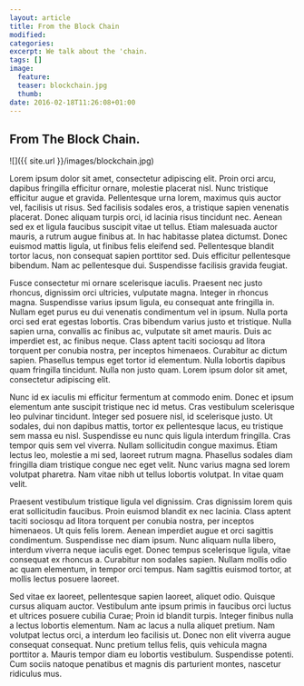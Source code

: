 ```yaml
---
layout: article
title: From the Block Chain
modified:
categories: 
excerpt: We talk about the 'chain.
tags: []
image: 
  feature: 
  teaser: blockchain.jpg
  thumb: 
date: 2016-02-18T11:26:08+01:00
---
```



## From The Block Chain.

![]({{ site.url }}/images/blockchain.jpg)

Lorem ipsum dolor sit amet, consectetur adipiscing elit. Proin orci arcu, dapibus fringilla efficitur ornare, molestie placerat nisl. Nunc tristique efficitur augue et gravida. Pellentesque urna lorem, maximus quis auctor vel, facilisis ut risus. Sed facilisis sodales eros, a tristique sapien venenatis placerat. Donec aliquam turpis orci, id lacinia risus tincidunt nec. Aenean sed ex et ligula faucibus suscipit vitae ut tellus. Etiam malesuada auctor mauris, a rutrum augue finibus at. In hac habitasse platea dictumst. Donec euismod mattis ligula, ut finibus felis eleifend sed. Pellentesque blandit tortor lacus, non consequat sapien porttitor sed. Duis efficitur pellentesque bibendum. Nam ac pellentesque dui. Suspendisse facilisis gravida feugiat.

Fusce consectetur mi ornare scelerisque iaculis. Praesent nec justo rhoncus, dignissim orci ultricies, vulputate magna. Integer in rhoncus magna. Suspendisse varius ipsum ligula, eu consequat ante fringilla in. Nullam eget purus eu dui venenatis condimentum vel in ipsum. Nulla porta orci sed erat egestas lobortis. Cras bibendum varius justo et tristique. Nulla sapien urna, convallis ac finibus ac, vulputate sit amet mauris. Duis ac imperdiet est, ac finibus neque. Class aptent taciti sociosqu ad litora torquent per conubia nostra, per inceptos himenaeos. Curabitur ac dictum sapien. Phasellus tempus eget tortor id elementum. Nulla lobortis dapibus quam fringilla tincidunt. Nulla non justo quam. Lorem ipsum dolor sit amet, consectetur adipiscing elit.

Nunc id ex iaculis mi efficitur fermentum at commodo enim. Donec et ipsum elementum ante suscipit tristique nec id metus. Cras vestibulum scelerisque leo pulvinar tincidunt. Integer sed posuere nisl, id scelerisque justo. Ut sodales, dui non dapibus mattis, tortor ex pellentesque lacus, eu tristique sem massa eu nisl. Suspendisse eu nunc quis ligula interdum fringilla. Cras tempor quis sem vel viverra. Nullam sollicitudin congue maximus. Etiam lectus leo, molestie a mi sed, laoreet rutrum magna. Phasellus sodales diam fringilla diam tristique congue nec eget velit. Nunc varius magna sed lorem volutpat pharetra. Nam vitae nibh ut tellus lobortis volutpat. In vitae quam velit.

Praesent vestibulum tristique ligula vel dignissim. Cras dignissim lorem quis erat sollicitudin faucibus. Proin euismod blandit ex nec lacinia. Class aptent taciti sociosqu ad litora torquent per conubia nostra, per inceptos himenaeos. Ut quis felis lorem. Aenean imperdiet augue et orci sagittis condimentum. Suspendisse nec diam ipsum. Nunc aliquam nulla libero, interdum viverra neque iaculis eget. Donec tempus scelerisque ligula, vitae consequat ex rhoncus a. Curabitur non sodales sapien. Nullam mollis odio ac quam elementum, in tempor orci tempus. Nam sagittis euismod tortor, at mollis lectus posuere laoreet.

Sed vitae ex laoreet, pellentesque sapien laoreet, aliquet odio. Quisque cursus aliquam auctor. Vestibulum ante ipsum primis in faucibus orci luctus et ultrices posuere cubilia Curae; Proin id blandit turpis. Integer finibus nulla a lectus lobortis elementum. Nam ac lacus a nulla aliquet pretium. Nam volutpat lectus orci, a interdum leo facilisis ut. Donec non elit viverra augue consequat consequat. Nunc pretium tellus felis, quis vehicula magna porttitor a. Mauris tempor diam eu lobortis vestibulum. Suspendisse potenti. Cum sociis natoque penatibus et magnis dis parturient montes, nascetur ridiculus mus.